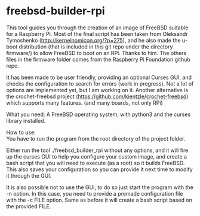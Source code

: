 freebsd-builder-rpi
===================

This tool guides you through the creation of an image of FreeBSD suitable for a Raspberry Pi. Most of the final script has been taken from Oleksandr Tymoshenko (http://kernelnomicon.org/?p=275), and he also made the u-boot distribution (that is included in this git repo under the directory firmware/) to allow FreeBSD to boot on an RPi. Thanks to him. The others files in the firmware folder comes from the Raspberry Pi Foundation github repo.

It has been made to be user friendly, providing an optional Curses GUI, and checks the configuration to search for errors (work in progress). Not a lot of options are implemented yet, but I am working on it. Another alternative is the crochet-freebsd project (https://github.com/kientzle/crochet-freebsd) which supports many features. (and many boards, not only RPi)

What you need:
A FreeBSD operating system, with python3 and the curses library installed.

How to use:<br/>
You have to run the program from the root directory of the project folder.

Either run the tool ./freebsd_builder_rpi without any options, and it will fire up the curses GUI to help you configure your custom image, and create a bash script that you will need to execute (as a root) so it builds FreeBSD. This also saves your configuration so you can provide it next time to modify it through the GUI.<br/>

It is also possible not to use the GUI, to do so just start the program with the -n option. In this case, you need to provide a premade configuration file with the -c FILE option. Same as before it will create a bash script based on the provided FILE.<br/>

